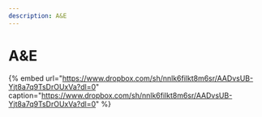 ```yaml
---
description: A&E
---
```


# A&E

{% embed url="https://www.dropbox.com/sh/nnlk6filkt8m6sr/AADvsUB-Yjt8a7q9TsDrOUxVa?dl=0" caption="https://www.dropbox.com/sh/nnlk6filkt8m6sr/AADvsUB-Yjt8a7q9TsDrOUxVa?dl=0" %}

